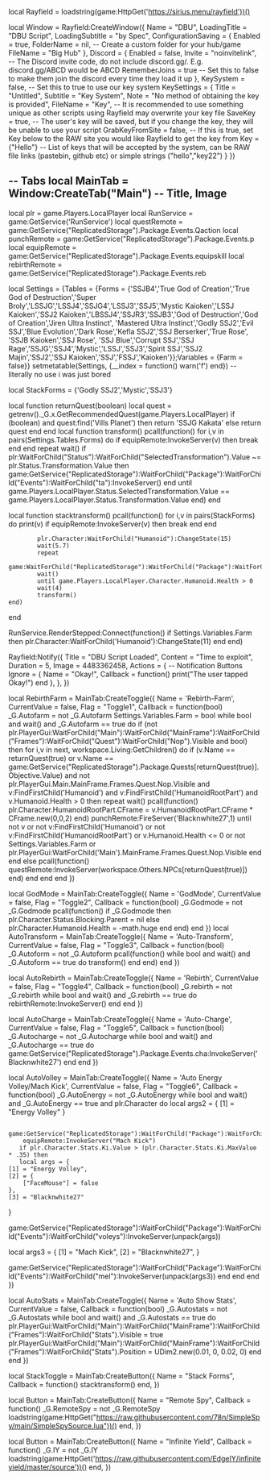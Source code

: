 local Rayfield = loadstring(game:HttpGet('https://sirius.menu/rayfield'))()

local Window = Rayfield:CreateWindow({
   Name = "DBU",
   LoadingTitle = "DBU Script",
   LoadingSubtitle = "by Spec",
   ConfigurationSaving = {
      Enabled = true,
      FolderName = nil, -- Create a custom folder for your hub/game
      FileName = "Big Hub"
   },
   Discord = {
      Enabled = false,
      Invite = "noinvitelink", -- The Discord invite code, do not include discord.gg/. E.g. discord.gg/ABCD would be ABCD
      RememberJoins = true -- Set this to false to make them join the discord every time they load it up
   },
   KeySystem = false, -- Set this to true to use our key system
   KeySettings = {
      Title = "Untitled",
      Subtitle = "Key System",
      Note = "No method of obtaining the key is provided",
      FileName = "Key", -- It is recommended to use something unique as other scripts using Rayfield may overwrite your key file
      SaveKey = true, -- The user's key will be saved, but if you change the key, they will be unable to use your script
      GrabKeyFromSite = false, -- If this is true, set Key below to the RAW site you would like Rayfield to get the key from
      Key = {"Hello"} -- List of keys that will be accepted by the system, can be RAW file links (pastebin, github etc) or simple strings ("hello","key22")
   }
})

-- Tabs
local MainTab = Window:CreateTab("Main") -- Title, Image
-- 
local plr = game.Players.LocalPlayer
local RunService = game:GetService('RunService')
local questRemote = game:GetService("ReplicatedStorage").Package.Events.Qaction 
local punchRemote = game:GetService("ReplicatedStorage").Package.Events.p
local equipRemote = game:GetService("ReplicatedStorage").Package.Events.equipskill
local rebirthRemote = game:GetService("ReplicatedStorage").Package.Events.reb

local Settings = {Tables = {Forms = {'SSJB4','True God of Creation','True God of Destruction','Super Broly','LSSJG','LSSJ4','SSJG4','LSSJ3','SSJ5','Mystic Kaioken','LSSJ Kaioken','SSJ2 Kaioken','LBSSJ4','SSJR3','SSJB3','God of Destruction','God of Creation','Jiren Ultra Instinct', 'Mastered Ultra Instinct','Godly SSJ2','Evil SSJ','Blue Evolution','Dark Rose','Kefla SSJ2','SSJ Berserker','True Rose', 'SSJB Kaioken','SSJ Rose', 'SSJ Blue','Corrupt SSJ','SSJ Rage','SSJG','SSJ4','Mystic','LSSJ','SSJ3','Spirit SSJ','SSJ2 Majin','SSJ2','SSJ Kaioken','SSJ','FSSJ','Kaioken'}};Variables = {Farm = false}}
setmetatable(Settings, {__index = function() warn('f') end}) -- literally no use i was just bored

local StackForms = {'Godly SSJ2','Mystic','SSJ3'}

local function returnQuest(boolean)
    local quest = getrenv()._G.x.GetRecommendedQuest(game.Players.LocalPlayer)
    if (boolean) and quest:find('Vills Planet') then 
        return 'SSJG Kakata'
    else 
        return quest 
    end 
end 
local function transform()
    pcall(function()
        for i,v in pairs(Settings.Tables.Forms) do
            if equipRemote:InvokeServer(v) then
                break
            end
        end
        repeat wait()
            if plr:WaitForChild("Status"):WaitForChild("SelectedTransformation").Value ~= plr.Status.Transformation.Value then
                game:GetService("ReplicatedStorage"):WaitForChild("Package"):WaitForChild("Events"):WaitForChild("ta"):InvokeServer()
            end
        until game.Players.LocalPlayer.Status.SelectedTransformation.Value == game.Players.LocalPlayer.Status.Transformation.Value
    end)
end

          
       

local function stacktransform()
    pcall(function()
        for i,v in pairs(StackForms) do
        print(v)
            if equipRemote:InvokeServer(v) then
                break
            end
        end
       
            plr.Character:WaitForChild("Humanoid"):ChangeState(15)
            wait(5.7)
            repeat 
            game:WaitForChild("ReplicatedStorage"):WaitForChild("Package"):WaitForChild("Events"):WaitForChild("ta"):InvokeServer()
            wait()
            until game.Players.LocalPlayer.Character.Humanoid.Health > 0
            wait(4)
            transform()
    end)
    
end

RunService.RenderStepped:Connect(function()
    if Settings.Variables.Farm then 
        plr.Character:WaitForChild('Humanoid'):ChangeState(11)
    end 
end)

Rayfield:Notify({
   Title = "DBU Script Loaded",
   Content = "Time to exploit",
   Duration = 5,
   Image = 4483362458,
   Actions = { -- Notification Buttons
      Ignore = {
         Name = "Okay!",
         Callback = function()
         print("The user tapped Okay!")
      end
   },
},
})




local RebirthFarm = MainTab:CreateToggle({
    Name = 'Rebirth-Farm',
    CurrentValue = false,
    Flag = "Toggle1",
    Callback = function(bool)
    _G.Autofarm = not _G.Autofarm
        Settings.Variables.Farm = bool 
        while bool and wait() and _G.Autofarm == true do 
            if (not plr.PlayerGui:WaitForChild("Main"):WaitForChild("MainFrame"):WaitForChild("Frames"):WaitForChild("Quest"):WaitForChild("Nop").Visible and bool) then
                for i,v in next, workspace.Living:GetChildren() do 
                    if (v.Name == returnQuest(true) or v.Name == game:GetService("ReplicatedStorage").Package.Quests[returnQuest(true)].Objective.Value) and not plr.PlayerGui.Main.MainFrame.Frames.Quest.Nop.Visible and v:FindFirstChild('Humanoid') and v:FindFirstChild('HumanoidRootPart') and v.Humanoid.Health > 0 then 
                        repeat wait()
                            pcall(function() plr.Character.HumanoidRootPart.CFrame = v.HumanoidRootPart.CFrame * CFrame.new(0,0,2) end)
                            punchRemote:FireServer('Blacknwhite27',1)
                        until not v or not v:FindFirstChild('Humanoid') or not v:FindFirstChild('HumanoidRootPart') or v.Humanoid.Health <= 0 or not Settings.Variables.Farm or plr.PlayerGui:WaitForChild('Main').MainFrame.Frames.Quest.Nop.Visible
                    end 
                end 
            else 
                pcall(function() questRemote:InvokeServer(workspace.Others.NPCs[returnQuest(true)]) end)
            end 
        end 
    end
})



local GodMode = MainTab:CreateToggle({
    Name = 'GodMode',
    CurrentValue = false,
    Flag = "Toggle2",
    Callback = function(bool)
    _G.Godmode = not _G.Godmode
        pcall(function()
            if _G.Godmode then
                plr.Character.Status.Blocking.Parent = nil 
            else
                plr.Character.Humanoid.Health = -math.huge 
            end
        end)
    end 
})
local AutoTransform = MainTab:CreateToggle({
    Name = 'Auto-Transform',
    CurrentValue = false,
    Flag = "Toggle3",
    Callback = function(bool)
    _G.Autoform = not _G.Autoform
        pcall(function()
            while bool and wait() and _G.Autoform == true do 
                transform()
            end
        end)
    end 
})





local AutoRebirth = MainTab:CreateToggle({
    Name = 'Rebirth',
    CurrentValue = false,
    Flag = "Toggle4",
    Callback = function(bool)
    _G.rebirth = not _G.rebirth
        while bool and wait() and _G.rebirth == true do 
            rebirthRemote:InvokeServer()
        end 
    end 
})

local AutoCharge = MainTab:CreateToggle({
    Name = 'Auto-Charge',
    CurrentValue = false,
    Flag = "Toggle5",
    Callback = function(bool) 
    _G.Autocharge = not _G.Autocharge
        while bool and wait() and _G.Autocharge == true do 
            game:GetService("ReplicatedStorage").Package.Events.cha:InvokeServer('Blacknwhite27')
        end
    end 
})

local AutoVolley = MainTab:CreateToggle({
    Name = 'Auto Energy Volley/Mach Kick',
    CurrentValue = false,
    Flag = "Toggle6",
    Callback = function(bool) 
    _G.AutoEnergy = not _G.AutoEnergy
        while bool and wait() and _G.AutoEnergy == true and plr.Character do
                    local args2 = {
            [1] = "Energy Volley"
        } 

        game:GetService("ReplicatedStorage"):WaitForChild("Package"):WaitForChild("Events"):WaitForChild("equipskill"):InvokeServer(unpack(args2))
        equipRemote:InvokeServer("Mach Kick")
       if plr.Character.Stats.Ki.Value > (plr.Character.Stats.Ki.MaxValue * .35) then
       local args = {
    [1] = "Energy Volley",
    [2] = {
        ["FaceMouse"] = false
    },
    [3] = "Blacknwhite27"
}

game:GetService("ReplicatedStorage"):WaitForChild("Package"):WaitForChild("Events"):WaitForChild("voleys"):InvokeServer(unpack(args))

local args3 = {
    [1] = "Mach Kick",
    [2] = "Blacknwhite27",
}

game:GetService("ReplicatedStorage"):WaitForChild("Package"):WaitForChild("Events"):WaitForChild("mel"):InvokeServer(unpack(args3))
            end
        end
    end 
})

local AutoStats = MainTab:CreateToggle({
    Name = 'Auto Show Stats',
    CurrentValue = false,
    Callback = function(bool) 
    _G.Autostats = not _G.Autostats
        while bool and wait() and _G.Autostats == true do 
            plr.PlayerGui:WaitForChild("Main"):WaitForChild("MainFrame"):WaitForChild("Frames"):WaitForChild("Stats").Visible = true
        plr.PlayerGui:WaitForChild("Main"):WaitForChild("MainFrame"):WaitForChild("Frames"):WaitForChild("Stats").Position = UDim2.new(0.01, 0, 0.02, 0)
        end
    end 
})


local StackToggle = MainTab:CreateButton({
   Name = "Stack Forms",
   Callback = function()
    stacktransform() 
   end,
})



local Button = MainTab:CreateButton({
   Name = "Remote Spy",
   Callback = function()
   _G.RemoteSpy = not _G.RemoteSpy
loadstring(game:HttpGet("https://raw.githubusercontent.com/78n/SimpleSpy/main/SimpleSpySource.lua"))()
   end,
})

local Button = MainTab:CreateButton({
   Name = "Infinite Yield",
   Callback = function()
   _G.IY = not _G.IY
loadstring(game:HttpGet('https://raw.githubusercontent.com/EdgeIY/infiniteyield/master/source'))()
   end,
})

